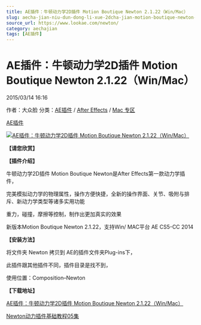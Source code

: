 ```yaml
---
title: AE插件：牛顿动力学2D插件 Motion Boutique Newton 2.1.22（Win/Mac）
slug: aecha-jian-niu-dun-dong-li-xue-2dcha-jian-motion-boutique-newton-2-1-22-win-mac
source_url: https://www.lookae.com/newton/
category: aechajian
tags: [AE插件]
---
```

# AE插件：牛顿动力学2D插件 Motion Boutique Newton 2.1.22（Win/Mac）

2015/03/14 16:16

作者：大众脸
分类：[AE插件](https://www.lookae.com/after-effects/aechajian/) / [After Effects](https://www.lookae.com/after-effects/) / [Mac 专区](https://www.lookae.com/mac-osx/)

[AE插件](https://www.lookae.com/tag/ae%e6%8f%92%e4%bb%b6/)

[![AE插件：牛顿动力学2D插件 Motion Boutique Newton 2.1.22（Win/Mac）](https://www.lookae.com/wp-content/uploads/2012/06/newton1.jpg "newton")](https://www.lookae.com/wp-content/uploads/2012/06/newton1.jpg)

**【请您欣赏】**

**【插件介绍】**

牛顿动力学2D插件 Motion Boutique Newton是After Effects第一款动力学插件，

完美模拟动力学的物理属性，操作方便快捷，全新的操作界面、关节、吸附与排斥、新动力学类型等诸多实用功能

重力，碰撞，摩擦等控制，制作出更加真实的效果

新版本Motion Boutique Newton 2.1.22，支持Win/ MAC平台 AE CS5-CC 2014

**【安装方法】**

将文件夹 Newton 拷贝到 AE的插件文件夹Plug-ins下，

此插件跟其他插件不同，插件目录是找不到，

使用位置：Composition–Newton

**【下载地址】**

[AE插件：牛顿动力学2D插件 Motion Boutique Newton 2.1.22（Win/Mac）](https://www.400gb.com/file/87896456)

[Newton动力插件基础教程05集](http://www.ctdisk.com/file/8779528)
